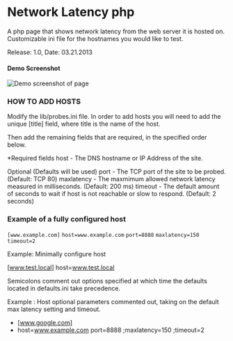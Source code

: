 # Network Latency php #

A php page that shows network latency from the web server it is hosted on. Customizable ini file for the hostnames you would like to test.

Release: 1.0, Date: 03.21.2013

#### Demo Screenshot ####
![Demo screenshot of page](http://alphamusk.com/img/demo_network_latency.jpg)

### HOW TO ADD HOSTS ###
Modify the lib/probes.ini file.
In order to add hosts you will need to add the unique [title] field, where title is the name of the host.

Then add the remaining fields that are required, in the specified order below.
 
*Required fields
	host - The DNS hostname or IP Address of the site.
 
Optional (Defaults will be used)
	port - The TCP port of the site to be probed. (Default: TCP 80)
	maxlatency - The maxmimum allowed network latency measured in milliseconds. (Default: 200 ms)
	timeout - The default amount of seconds to wait if host is not reachable or slow to respond. (Default: 2 seconds)
 

### Example of a fully configured host ###
```[www.example.com]```
```host=www.example.com```
```port=8888```
```maxlatency=150```
```timeout=2```


Example: Minimally configure host

[www.test.local]
host=www.test.local


Semicolons comment out options specified at which time the defaults located in defaults.ini take precedence.

Example : Host optional parameters commented out, taking on the default max latency setting and timeout.

- [www.google.com]
- host=www.example.com
port=8888
;maxlatency=150
;timeout=2